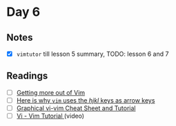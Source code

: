 # Day 6

## Notes

- [x] `vimtutor` till lesson 5 summary, TODO: lesson 6 and 7

## Readings

- [ ] [Getting more out of Vim](https://www.linux.com/news/sysadmin-sysadmin-getting-more-out-vim)
- [ ] [Here is why `vim` uses the _hjkl_ keys as arrow keys ](http://www.catonmat.net/blog/why-vim-uses-hjkl-as-arrow-keys/)
- [ ] [Graphical vi-vim Cheat Sheet and Tutorial ](http://www.viemu.com/a_vi_vim_graphical_cheat_sheet_tutorial.html)
- [ ] [Vi - Vim Tutorial ](http://www.youtube.com/watch?v=71YTkxUNwmg) (video)
